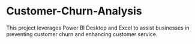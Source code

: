 # Customer-Churn-Analysis
This project leverages Power BI Desktop and Excel to assist businesses in preventing customer churn and enhancing customer service.
